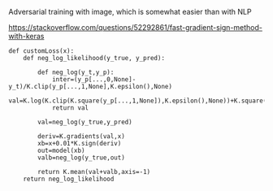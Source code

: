 Adversarial training with image, which is somewhat easier than with NLP 


https://stackoverflow.com/questions/52292861/fast-gradient-sign-method-with-keras


    def customLoss(x):
        def neg_log_likelihood(y_true, y_pred):

            def neg_log(y_t,y_p):
                inter=(y_p[...,0,None]-y_t)/K.clip(y_p[...,1,None],K.epsilon(),None)
                val=K.log(K.clip(K.square(y_p[...,1,None]),K.epsilon(),None))+K.square(inter)
                return val

            val=neg_log(y_true,y_pred)

            deriv=K.gradients(val,x)
            xb=x+0.01*K.sign(deriv)
            out=model(xb)
            valb=neg_log(y_true,out)

            return K.mean(val+valb,axis=-1)
        return neg_log_likelihood

    
